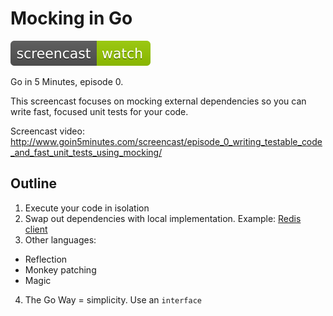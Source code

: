 # Mocking in Go

[![Watch The Screencast](./../watch-screencast.svg)](http://www.goin5minutes.com/screencast/episode_0_writing_testable_code_and_fast_unit_tests_using_mocking/)

Go in 5 Minutes, episode 0.

This screencast focuses on mocking external dependencies so you can write fast,
focused unit tests for your code.

Screencast video:
http://www.goin5minutes.com/screencast/episode_0_writing_testable_code_and_fast_unit_tests_using_mocking/

## Outline

1. Execute your code in isolation
2. Swap out dependencies with local implementation. Example: [Redis client](http://godoc.org/github.com/hoisie/redis)
3. Other languages:
  - Reflection
  - Monkey patching
  - Magic
4. The Go Way = simplicity. Use an `interface`
